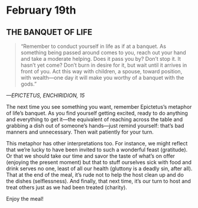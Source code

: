 # February 19th
## THE BANQUET OF LIFE

> “Remember to conduct yourself in life as if at a banquet. As something being passed around comes to you, reach out your hand and take a moderate helping. Does it pass you by? Don’t stop it. It hasn’t yet come? Don’t burn in desire for it, but wait until it arrives in front of you. Act this way with children, a spouse, toward position, with wealth—one day it will make you worthy of a banquet with the gods.”

*—EPICTETUS, ENCHIRIDION, 15*

The next time you see something you want, remember Epictetus’s metaphor of life’s banquet. As you find yourself getting excited, ready to do anything and everything to get it—the equivalent of reaching across the table and grabbing a dish out of someone’s hands—just remind yourself: that’s bad manners and unnecessary. Then wait patiently for your turn.

This metaphor has other interpretations too. For instance, we might reflect that we’re lucky to have been invited to such a wonderful feast (gratitude). Or that we should take our time and savor the taste of what’s on offer (enjoying the present moment) but that to stuff ourselves sick with food and drink serves no one, least of all our health (gluttony is a deadly sin, after all). That at the end of the meal, it’s rude not to help the host clean up and do the dishes (selflessness). And finally, that next time, it’s our turn to host and treat others just as we had been treated (charity).

Enjoy the meal!

